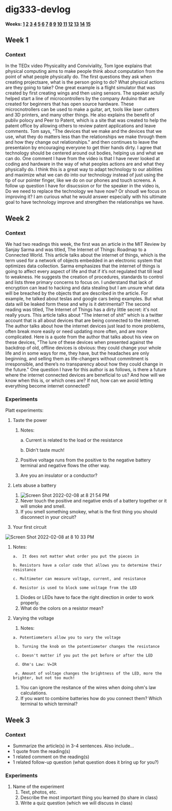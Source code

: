 
# dig333-devlog

#### Weeks: [1](#week-1) [2](#week-2) [3](#week-3) [4](#week-4) [5](#week-5) [6](#week-6) [7](#week-7) [8](#week-8) [9](#week-9) [10](#week-10) [11](#week-11) [12](#week-12) [13](#week-13) [14](#week-14) [15](#week-15)


<!--
BELOW IS A WEEKLY TEMPLATE. COPY/PASTE IT TO ADD A WEEK. SEE ASSIGNMENTS FOR DETAILS 
https://docs.google.com/document/d/1PAoPz-3vDPFWS5q9RHRb-dC7T4earpFXJW8w6v9wfZ0/edit
-->


## Week 1

### Context

In the TEDx video Physicality and Conviviality, Tom Igoe explains that physical computing aims to make people think about computation from the point of what people physically do. The first questions they ask when creating projectsare, what is the person going to do? What physical actions are they going to take? One great example is a flight simulator that was created by first creating wings and then using sensors. The speaker actully helped start a line of microcontrollers by the company Arduino that are created for beginners that has open source hardware. These microcnotrollers can be used to make a guitar, art, tools like laser cutters and 3D printers, and many other things. He also explains the benefit of publiv polocy and Peer to Patent, which is a site that was created to help the patent office by allowing others to review patent applications and leave comments. Tom says, "The devices that we make and the devices that we use, what they do matters less than the relationships we make through them and how they change out relationships." and then continues to leave the presentaion by encouraging everyone to get thier hands dirty. I agree that technology should be centered around out bodies, helping us and what we can do. One comment I have from the video is that I have  never looked at coding and hardware in the way of what peoples actions are and what they physically do. I think this is a great way to adapt technology to our abilities and maximize what we can do into our technology instead of just using the tip of our pointer finger, like we do on our phones and touch screens. A follow up question I have for disucssion or for the speaker in the video is, Do we need to replace the technology we have now? Or shoudl we focus on improving it? I am curious what he would answer especially with his ultimate goal to have technology improve and strengthen the relationships we have.


## Week 2

### Context

We had two readings this week, the first was an article in the MIT Review by Sanjay Sarma and was titled, The Internet of Things: Roadmap to a Connected World. This article talks about the internet of things, which is the term used for a network of objects embedded in an electronic system that optimizes data collection. Sarma emphasizes that the internet of things is going to affect every aspect of life and that if it’s not regulated that till lead to weakness. He suggests the creation of procedures, standards to control and lists three primary concerns to focus on. I understand that lack of encryption can lead to hacking and data stealing but I am unsure what data will be breached by the objects that are described in the article. For example, he talked about teslas and google cars being examples. But what data will be leaked form these and why is it detrimental? The second reading was titled, The Internet of Things has a dirty little secret: it's not really yours. This article talks about "The internet of shit" which is a twitter account that is all about devices that are being connected to the internet. The author talks about how the internet devices just lead to more problems, often break more easily or need updating more often, and are more complicated. Here is a quote from the author that talks about his view on these devices, "The lure of these devices when presented against the backdrop of old, offline devices is obvious: they could change your whole life and in some ways for me, they have, but the headaches are only beginning, and selling them as life-changers without commitment is irresponsible, and there’s no transparency about how they could change in the future." One question I have for this author is as follows, is there a future where the internet connected devices are beneficial to us? And how will we know when this is, or which ones are? If not, how can we avoid letting everything become internet connected?


### Experiments

<!-- List each Platt experiment / Monk recipe outcome, adding notes, photos, schematics, captions to show your work. -->
Platt experiments:

1. Taste the power
   1. Notes:
        
        a. Current is related to the load or the resistance
       
       b. Didn't taste much!
  
   1. Positive voltage runs from the positive to the negative battery terminal and negative flows the other way.
   1. Are you an insulator or a conductor?

2. Lets abuse a battery
    1. ![Screen Shot 2022-02-08 at 8 21 54 PM](https://user-images.githubusercontent.com/70282901/153103799-0ff97fc4-e60d-4067-8c76-9b6bfee938a9.png)
    1. Never touch the positive and negative ends of a battery together or it will smoke and smell.
    1. If you smell something smokey, what is the first thing you should disconnect in your circuit?

3. Your first circuit
 
 ![Screen Shot 2022-02-08 at 8 10 33 PM](https://user-images.githubusercontent.com/70282901/153102695-da3e90d4-37b2-4649-a600-d7722783eebe.png)
 
 1. Notes:
        
        a.  It does not matter what order you put the pieces in
        
        b. Resistors have a color code that allows you to determine their resistance
        
        c. Multimeter can measure voltage, current, and resistance
        
        d. Resistor is used to block some voltage from the LED
   
    1. Diodes or LEDs have to face the right direction in order to work properly.
    1. What do the colors on a resistor mean?

4. Varying the voltage
     1. Notes:
       
       a. Potentiometers allow you to vary the voltage
        
        b. Turning the knob on the potentiometer changes the resistance
        
        c. Doesn't matter if you put the pot before or after the LED
        
        d. Ohm's Law: V=IR
        
        e. Amount of voltage changes the brightness of the LED, more the brighter, but not too much!
   
    1. You can ignore the resitance of the wires when doing ohm's law calculations.
    1. If you want to combine batteries how do you connect them? Which terminal to which terminal?

<!--
BELOW IS A WEEKLY TEMPLATE. COPY/PASTE IT TO ADD A WEEK. SEE ASSIGNMENTS FOR DETAILS 
https://docs.google.com/document/d/1PAoPz-3vDPFWS5q9RHRb-dC7T4earpFXJW8w6v9wfZ0/edit
-->

## Week 3

### Context

- Summarize the article(s) in 3-4 sentences. Also include...
- 1 quote from the reading(s)
- 1 related comment on the reading(s)
- 1 related follow-up question (what question does it bring up for you?)


### Experiments

<!-- List each Platt experiment / Monk recipe outcome, adding notes, photos, schematics, captions to show your work. -->

1. Name of the experiment
    1. Text, photos, etc.
    1. Describe the most important thing you learned (to share in class)
    1. Write a quiz question (which we will discuss in class)

